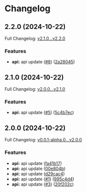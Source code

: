 # Changelog

## 2.2.0 (2024-10-22)

Full Changelog: [v2.1.0...v2.2.0](https://github.com/enotec/sportmonks-sdk-python/compare/v2.1.0...v2.2.0)

### Features

* **api:** api update ([#8](https://github.com/enotec/sportmonks-sdk-python/issues/8)) ([2a28045](https://github.com/enotec/sportmonks-sdk-python/commit/2a28045285c6a05042edaf012592275ac6e1d3d8))

## 2.1.0 (2024-10-22)

Full Changelog: [v2.0.0...v2.1.0](https://github.com/enotec/sportmonks-sdk-python/compare/v2.0.0...v2.1.0)

### Features

* **api:** api update ([#5](https://github.com/enotec/sportmonks-sdk-python/issues/5)) ([5c4b7ec](https://github.com/enotec/sportmonks-sdk-python/commit/5c4b7ec74496368645f4afd6666535c2dfd549a2))

## 2.0.0 (2024-10-22)

Full Changelog: [v0.0.1-alpha.0...v2.0.0](https://github.com/enotec/sportmonks-sdk-python/compare/v0.0.1-alpha.0...v2.0.0)

### Features

* **api:** api update ([fa41b17](https://github.com/enotec/sportmonks-sdk-python/commit/fa41b17b35dd6045f413d78ecfa4c9e8b33b5982))
* **api:** api update ([00e804b](https://github.com/enotec/sportmonks-sdk-python/commit/00e804b4fe3196e84097c4c0f481cfd66f5175f5))
* **api:** api update ([d29cac4](https://github.com/enotec/sportmonks-sdk-python/commit/d29cac48617a751119b78abfd991aa67c631cfb5))
* **api:** api update ([#1](https://github.com/enotec/sportmonks-sdk-python/issues/1)) ([995c4d4](https://github.com/enotec/sportmonks-sdk-python/commit/995c4d414caee3dcb6959772ac5d7fd37608ac3b))
* **api:** api update ([#3](https://github.com/enotec/sportmonks-sdk-python/issues/3)) ([20f202c](https://github.com/enotec/sportmonks-sdk-python/commit/20f202c13baa9936e1b4b88e7f7c1c2158ded602))
